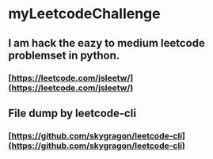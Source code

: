 # myLeetcodeChallenge

## I am hack the eazy to medium leetcode problemset in python.
### [https://leetcode.com/jsleetw/](https://leetcode.com/jsleetw/)
## File dump by leetcode-cli
### [https://github.com/skygragon/leetcode-cli](https://github.com/skygragon/leetcode-cli)
